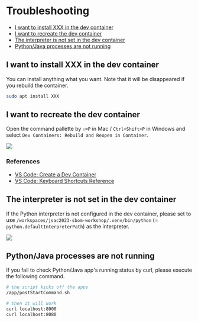 # Troubleshooting

- [I want to install XXX in the dev container](#i-want-to-install-xxx-in-the-dev-container)
- [I want to recreate the dev container](#i-want-to-recreate-the-dev-container)
- [The interpreter is not set in the dev container](#the-interpreter-is-not-set-in-the-dev-container)
- [Python/Java processes are not running](#pythonjava-processes-are-not-running)

## I want to install XXX in the dev container

You can install anything what you want. Note that it will be disappeared if you rebuild the container.

```bash
sudo apt install XXX
```

## I want to recreate the dev container

Open the command pallette by `⇧⌘P` in Mac / `Ctrl+Shift+P` in Windows and select `Dev Containers: Rebuild and Reopen in Container`.

![](https://i.imgur.com/WIHptQy.png)

### References

- [VS Code: Create a Dev Container](https://code.visualstudio.com/docs/devcontainers/create-dev-container)
- [VS Code: Keyboard Shortcuts Reference](https://code.visualstudio.com/docs/getstarted/keybindings#_keyboard-shortcuts-reference)

## The interpreter is not set in the dev container

If the Python interpreter is not configured in the dev container, please set to use `/workspaces/jsac2023-sbom-workshop/.venv/bin/python` (= `python.defaultInterpreterPath`) as the interpreter.

![](https://i.imgur.com/1k5z9xA.png)

## Python/Java processes are not running

If you fail to check Python/Java app's running status by curl, please execute the following command.

```bash
# the script kicks off the apps
/app/postStartCommand.sh

# then it will work
curl localhost:8000
curl localhost:8080
```
